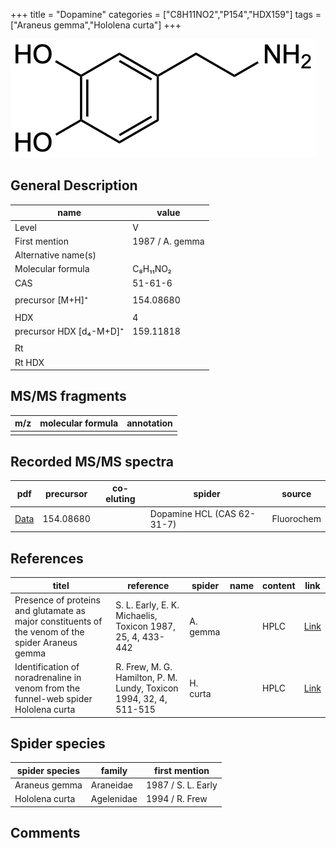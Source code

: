 +++
title = "Dopamine"
categories = ["C8H11NO2","P154","HDX159"]
tags = ["Araneus gemma","Hololena curta"]
+++

![](/img/Dopamine.png)

## General Description

| name                    | value           |
|-------------------------|-----------------|
| Level                   | V               |
| First mention           | 1987 / A. gemma |
| Alternative name(s)     |                 |
| Molecular formula       | C₈H₁₁NO₂        |
| CAS                     | 51-61-6         |
|                         |                 |
| precursor [M+H]⁺        | 154.08680       |
|                         |                 |
| HDX                     | 4               |
| precursor HDX [d₄-M+D]⁺ | 159.11818       |
|                         |                 |
| Rt                      |                 |
| Rt HDX                  |                 |

## MS/MS fragments

| m/z | molecular formula | annotation |
|-----|-------------------|------------|
|     |                   |            |

## Recorded MS/MS spectra

| pdf      | precursor | co-eluting | spider                     | source     |
|----------|-----------|------------|----------------------------|------------|
| [Data]() | 154.08680 |            | Dopamine HCL (CAS 62-31-7) | Fluorochem |

## References

| titel                                                                                             | reference                                                          | spider   | name | content | link                                         |
|---------------------------------------------------------------------------------------------------|--------------------------------------------------------------------|----------|------|---------|----------------------------------------------|
| Presence of proteins and glutamate as major constituents of the venom of the spider Araneus gemma | S. L. Early, E. K. Michaelis, Toxicon 1987, 25, 4, 433-442         | A. gemma |      | HPLC    | [Link](https://doi.org/10.1016/0041-0101(87)90077-8) |
| Identification of noradrenaline in venom from the funnel-web spider Hololena curta                | R. Frew, M. G. Hamilton, P. M. Lundy, Toxicon 1994, 32, 4, 511-515 | H. curta |      | HPLC    | [Link](https://doi.org/10.1016/0041-0101(94)90303-4) |

## Spider species

| spider species | family     | first mention      |
|----------------|------------|--------------------|
| Araneus gemma  | Araneidae  | 1987 / S. L. Early |
| Hololena curta | Agelenidae | 1994 / R. Frew     |

## Comments